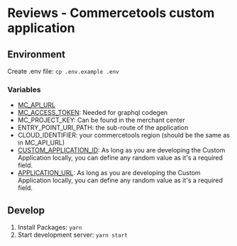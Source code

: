 # Reviews - Commercetools custom application

## Environment

Create .env file: `cp .env.example .env`

### Variables

- [MC_API_URL](https://docs.commercetools.com/merchant-center-customizations/concepts/merchant-center-api#available-regions)
- [MC_ACCESS_TOKEN](https://docs.commercetools.com/tutorials/curl-cheatsheet#get-your-access-token): Needed for graphql codegen
- MC_PROJECT_KEY: Can be found in the merchant center
- ENTRY_POINT_URI_PATH: the sub-route of the application
- CLOUD_IDENTIFIER: your commercetools region (should be the same as in MC_API_URL)
- [CUSTOM_APPLICATION_ID](https://docs.commercetools.com/merchant-center-customizations/api-reference/custom-application-config#envproductionapplicationid): As long as you are developing the Custom Application locally, you can define any random value as it's a required field.
- [APPLICATION_URL](https://docs.commercetools.com/merchant-center-customizations/api-reference/custom-application-config#envproductionurl): As long as you are developing the Custom Application locally, you can define any random value as it's a required field.

## Develop

1. Install Packages: `yarn`
2. Start development server: `yarn start`
